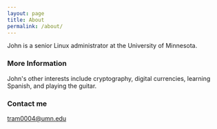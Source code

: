 ```yaml
---
layout: page
title: About
permalink: /about/
---
```


John is a senior Linux administrator at the University of Minnesota.

### More Information

John's other interests include cryptography, digital currencies, learning
Spanish, and playing the guitar.

### Contact me

[tram0004@umn.edu](mailto:tram0004+github@umn.edu)
